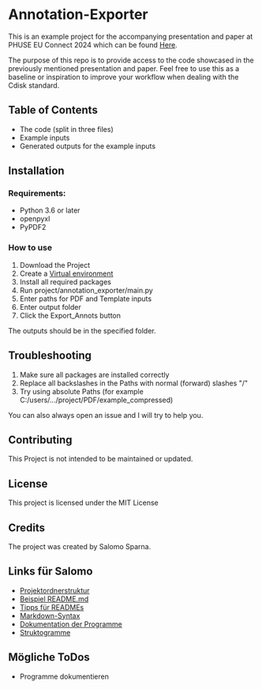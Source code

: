 # Annotation-Exporter
This is an example project for the accompanying presentation and paper at PHUSE EU Connect 2024 which can be found [Here]().

The purpose of this repo is to provide access to the code showcased in the previously mentioned presentation and paper. Feel free to use this as a baseline or inspiration to improve your workflow when dealing with the Cdisk standard.

## Table of Contents

- The code (split in three files)
- Example inputs
- Generated outputs for the example inputs

## Installation

### Requirements:
- Python 3.6 or later
- openpyxl
- PyPDF2

### How to use 
1. Download the Project
2. Create a [Virtual environment](https://stackoverflow.com/questions/43069780/how-to-create-virtual-env-with-python3)
3. Install all required packages 
4. Run project/annotation_exporter/main.py
5. Enter paths for PDF and Template inputs
6. Enter output folder
7. Click the Export_Annots button

The outputs should be in the specified folder.

## Troubleshooting

1. Make sure all packages are installed correctly
2. Replace all backslashes in the Paths with normal (forward) slashes "/"
3. Try using absolute Paths (for example C:/users/.../project/PDF/example_compressed)

You can also always open an issue and I will try to help you.

## Contributing
This Project is not intended to be maintained or updated.

## License
This project is licensed under the MIT License

## Credits
The project was created by Salomo Sparna.


## Links für Salomo

- [Projektordnerstruktur](https://realpython.com/python-application-layouts/#command-line-application-layouts)
- [Beispiel README.md](https://github.com/jsahlmann/R4SportMed)
- [Tipps für READMEs](https://dev.to/quira/5-pro-tips-for-an-unbeatable-readme-143i)
- [Markdown-Syntax](https://docs.github.com/en/get-started/writing-on-github/getting-started-with-writing-and-formatting-on-github/basic-writing-and-formatting-Syntax)
- [Dokumentation der Programme](https://realpython.com/documenting-python-code/)
- [Struktogramme](http://www.pellatz.de/downloads/Struktogramme.pdf)

## Mögliche ToDos

- Programme dokumentieren 
